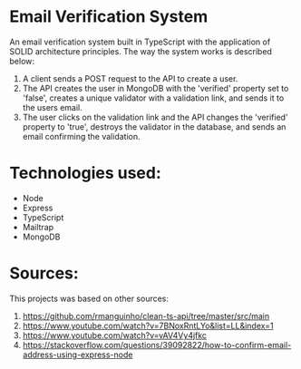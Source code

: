 # Email Verification System
An email verification system built in TypeScript with the application of SOLID architecture principles. The way the system works is described below:
1. A client sends a POST request to the API to create a user.
2. The API creates the user in MongoDB with the 'verified' property set to 'false', creates a unique validator with a validation link, and sends it to the users email.
3. The user clicks on the validation link and the API changes the 'verified' property to 'true', destroys the validator in the database, and sends an email confirming the validation.

# Technologies used:
- Node
- Express
- TypeScript
- Mailtrap
- MongoDB

# Sources:
This projects was based on other sources:
1. https://github.com/rmanguinho/clean-ts-api/tree/master/src/main
2. https://www.youtube.com/watch?v=7BNoxRntLYo&list=LL&index=1
3. https://www.youtube.com/watch?v=vAV4Vy4jfkc
4. https://stackoverflow.com/questions/39092822/how-to-confirm-email-address-using-express-node
